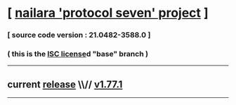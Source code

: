 
# [ [nailara 'protocol seven' project](http://nailara.network/) ]

### [ source code version : 21.0482-3588.0 ]

### ( this is the [ISC license](license)d "base" branch )
---
## current [release](https://github.com/taekiten/nailara/releases) \\\\// [v1.77.1](https://github.com/taekiten/nailara/releases/tag/v1.77.1)
---
